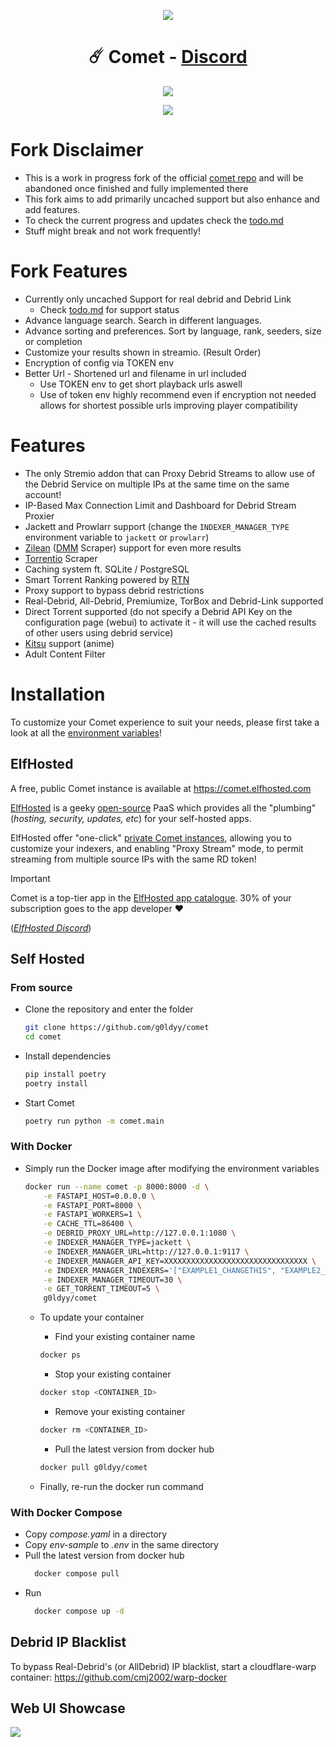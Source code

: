 <p align="center"><img src="https://i.imgur.com/mkpkD6K.png" /></p>
<h1 align="center" id="title">☄️ Comet - <a href="https://discord.gg/rivenmedia">Discord</a></h1>
<p align="center"><img src="https://socialify.git.ci/g0ldyy/comet/image?description=1&font=Inter&forks=1&language=1&name=1&owner=1&pattern=Solid&stargazers=1&theme=Dark" /></p>
<p align="center">
  <a href="https://ko-fi.com/E1E7ZVMAD">
    <img src="https://ko-fi.com/img/githubbutton_sm.svg">
  </a>
</p>

# Fork Disclaimer
- This is a work in progress fork of the official [comet repo](https://github.com/g0ldyy/comet) and will be abandoned once finished and fully implemented there
- This fork aims to add primarily uncached support but also enhance and add features.
- To check the current progress and updates check the [todo.md](https://github.com/Zaarrg/comet-uncached/blob/main/todo.md)
- Stuff might break and not work frequently!

# Fork Features
- Currently only uncached Support for real debrid and Debrid Link
  - Check [todo.md](https://github.com/Zaarrg/comet-uncached/blob/main/todo.md) for support status
- Advance language search. Search in different languages.
- Advance sorting and preferences. Sort by language, rank, seeders, size or completion
- Customize your results shown in streamio. (Result Order)
- Encryption of config via TOKEN env
- Better Url - Shortened url and filename in url included
  - Use TOKEN env to get short playback urls aswell
  - Use of token env highly recommend even if encryption not needed allows for shortest possible urls improving player compatibility

# Features
- The only Stremio addon that can Proxy Debrid Streams to allow use of the Debrid Service on multiple IPs at the same time on the same account!
- IP-Based Max Connection Limit and Dashboard for Debrid Stream Proxier
- Jackett and Prowlarr support (change the `INDEXER_MANAGER_TYPE` environment variable to `jackett` or `prowlarr`)
- [Zilean](https://github.com/iPromKnight/zilean) ([DMM](https://hashlists.debridmediamanager.com/) Scraper) support for even more results
- [Torrentio](https://torrentio.strem.fun/) Scraper
- Caching system ft. SQLite / PostgreSQL
- Smart Torrent Ranking powered by [RTN](https://github.com/dreulavelle/rank-torrent-name)
- Proxy support to bypass debrid restrictions
- Real-Debrid, All-Debrid, Premiumize, TorBox and Debrid-Link supported
- Direct Torrent supported (do not specify a Debrid API Key on the configuration page (webui) to activate it - it will use the cached results of other users using debrid service)
- [Kitsu](https://kitsu.io/) support (anime)
- Adult Content Filter

# Installation
To customize your Comet experience to suit your needs, please first take a look at all the [environment variables](https://github.com/g0ldyy/comet/blob/main/.env-sample)!
## ElfHosted
A free, public Comet instance is available at https://comet.elfhosted.com

[ElfHosted](https://elfhosted.com) is a geeky [open-source](https://elfhosted.com/open/) PaaS which provides all the "plumbing" (*hosting, security, updates, etc*) for your self-hosted apps. 

ElfHosted offer "one-click" [private Comet instances](https://elfhosted.com/app/comet/), allowing you to customize your indexers, and enabling "Proxy Stream" mode, to permit streaming from multiple source IPs with the same RD token!

> [!IMPORTANT]
> Comet is a top-tier app in the [ElfHosted app catalogue](https://elfhosted.com/apps/). 30% of your subscription goes to the app developer :heart:

(*[ElfHosted Discord](https://discord.elfhosted.com)*)

## Self Hosted
### From source
- Clone the repository and enter the folder
    ```sh
    git clone https://github.com/g0ldyy/comet
    cd comet
    ```
- Install dependencies
    ```sh
    pip install poetry
    poetry install
    ````
- Start Comet
    ```sh
    poetry run python -m comet.main
    ````

### With Docker
- Simply run the Docker image after modifying the environment variables
  ```sh
  docker run --name comet -p 8000:8000 -d \
      -e FASTAPI_HOST=0.0.0.0 \
      -e FASTAPI_PORT=8000 \
      -e FASTAPI_WORKERS=1 \
      -e CACHE_TTL=86400 \
      -e DEBRID_PROXY_URL=http://127.0.0.1:1080 \
      -e INDEXER_MANAGER_TYPE=jackett \
      -e INDEXER_MANAGER_URL=http://127.0.0.1:9117 \
      -e INDEXER_MANAGER_API_KEY=XXXXXXXXXXXXXXXXXXXXXXXXXXXXXXXX \
      -e INDEXER_MANAGER_INDEXERS='["EXAMPLE1_CHANGETHIS", "EXAMPLE2_CHANGETHIS"]' \
      -e INDEXER_MANAGER_TIMEOUT=30 \
      -e GET_TORRENT_TIMEOUT=5 \
      g0ldyy/comet
  ```
    - To update your container

        - Find your existing container name
      ```sh
      docker ps
      ```

        - Stop your existing container
      ```sh
      docker stop <CONTAINER_ID>
      ```

        - Remove your existing container
      ```sh
      docker rm <CONTAINER_ID>
      ```

        - Pull the latest version from docker hub
      ```sh
      docker pull g0ldyy/comet
      ```

    - Finally, re-run the docker run command
 
### With Docker Compose
- Copy *compose.yaml* in a directory
- Copy *env-sample* to *.env* in the same directory
- Pull the latest version from docker hub
    ```sh
      docker compose pull
    ```
- Run
    ```sh
      docker compose up -d
    ```

## Debrid IP Blacklist
To bypass Real-Debrid's (or AllDebrid) IP blacklist, start a cloudflare-warp container: https://github.com/cmj2002/warp-docker

## Web UI Showcase
<img src="https://i.imgur.com/SaD365F.png" />
